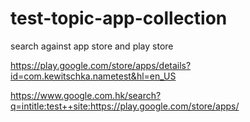 # test-topic-app-collection

search against app store and play store


https://play.google.com/store/apps/details?id=com.kewitschka.nametest&hl=en_US



https://www.google.com.hk/search?q=intitle:test++site:https://play.google.com/store/apps/




